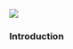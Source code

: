 <a href="https://www.juncture-digital.org"><img src="https://juncture-digital.github.io/juncture/static/images/ve-button.png"></a>

<param ve-config 
       title="Beyond the Silken Shadow: The Mulberry Tree's Metamorphosis and Homecoming"
       source-image="https://upload.wikimedia.org/wikipedia/commons/2/28/The_Groton_Winthrop_Mulberry_Tree_-_geograph.org.uk_-_185502.jpg"
       banner="https://upload.wikimedia.org/wikipedia/commons/2/28/The_Groton_Winthrop_Mulberry_Tree_-_geograph.org.uk_-_185502.jpg" 
       height=100
       author="Kate and Viveca"
       layout="vertical">

### Introduction
